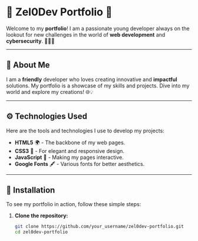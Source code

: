 # 🌟 **Zel0Dev Portfolio** 🌟

Welcome to my **portfolio**! I am a passionate young developer always on the lookout for new challenges in the world of **web development** and **cybersecurity**. 👨‍💻✨

---

## 📖 **About Me**

I am a **friendly** developer who loves creating innovative and **impactful** solutions. My portfolio is a showcase of my skills and projects. Dive into my world and explore my creations! 🌐💡

---

## ⚙️ **Technologies Used**

Here are the tools and technologies I use to develop my projects:

- **HTML5** 🌍 - The backbone of my web pages.
- **CSS3** 🎨 - For elegant and responsive design.
- **JavaScript** 🚀 - Making my pages interactive.
- **Google Fonts** 🖋️ - Various fonts for better aesthetics.

---

## 🚀 **Installation**

To see my portfolio in action, follow these simple steps:

1. **Clone the repository:**
   ```bash
   git clone https://github.com/your_username/zel0dev-portfolio.git
   cd zel0dev-portfolio
